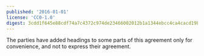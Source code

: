 ```yaml
---
published: '2016-01-01'
license: 'CC0-1.0'
digest: 3cdd1f645e88cdf74a7c4372c974de23466002012b1a1344ebcc4ca4cacd19b5
---
```


The parties have added headings to some parts of this agreement only for convenience, and not to express their agreement.

